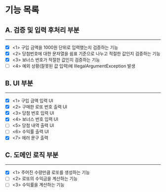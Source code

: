 # 기능 목록

## A. 검증 및 입력 후처리 부분

---

- [x] <1> 구입 금액을 1000원 단위로 입력했는지 검증하는 기능
- [x] <2> 당첨번호에 대한 문자열을 쉼표 기준으로 나누고 적절한 값인지 검증하는 기능
- [x] <3> 보너스 번호가 적절한 값인지 검증하는 기능
- [ ] <4> 예외 상황(잘못된 값 입력)에 IllegalArgumentException 발생

## B. UI 부분

---

- [x] <1> 구입 금액 입력 UI
- [x] <2> 구매한 로또 번호 출력 UI
- [x] <3> 당첨 번호 입력 UI
- [x] <4> 보너스 번호 입력 UI
- [ ] <5> 당첨 내역 출력 UI
- [ ] <6> 수익률 출력 UI
- [x] <7> 에러 문구 출력

## C. 도메인 로직 부분

---

- [x] <1> 주어진 수량만큼 로또를 생성하는 기능
- [ ] <2> 로또의 수익금을 계산하는 기능
- [ ] <3> 수익률을 계산하는 기능
